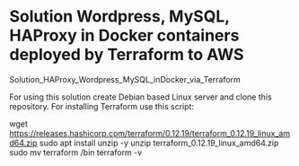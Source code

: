 # Solution Wordpress, MySQL, HAProxy in Docker containers deployed by Terraform to AWS
Solution_HAProxy_Wordpress_MySQL_inDocker_via_Terraform

For using this solution create Debian based Linux server and clone this repository.
For installing Terraform use this script:

wget https://releases.hashicorp.com/terraform/0.12.19/terraform_0.12.19_linux_amd64.zip
sudo apt install unzip -y
unzip terraform_0.12.19_linux_amd64.zip
sudo mv terraform /bin
terraform -v
